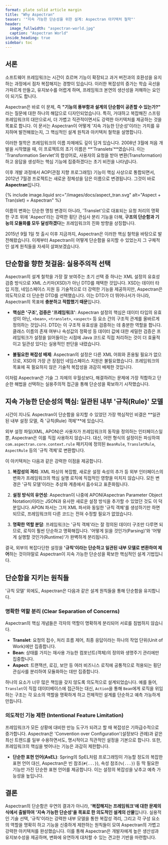 ```yaml
---
format: plate solid article margin
title: "Why Aspectran"
teaser: '"지속 가능한 단순성을 위한 설계: Aspectran 아키텍처 철학"'
header:
  image_fullwidth: "aspectran-world.jpg"
  caption: "Aspectran World"
inside_heading: true
sidebar: toc
---
```


## 서론

소프트웨어 프레임워크는 시간이 흐르며 기능이 확장되고 과거 버전과의 호환성을 유지하는 과정에서 점차 복잡해지는 경향이 있습니다. 이러한 복잡성의 증가는 학습 곡선을 가파르게 만들고, 유지보수를 어렵게 하며, 프레임워크 본연의 생산성을 저해하는 요인이 되기도 합니다.

Aspectran은 바로 이 문제, 즉 **"기능의 풍부함과 설계의 단순함이 공존할 수 있는가?"** 라는 질문에 대한 하나의 해답으로 디자인되었습니다. 특히, 거대하고 복잡해진 스프링 프레임워크의 대안으로서, 더 가볍고 직관적이면서도 강력한 아키텍처를 제공하는 것을 목표로 합니다. 이 문서는 Aspectran이 어떻게 '지속 가능한 단순성'이라는 가치를 유지하며 발전해왔는지, 그 핵심적인 설계 원칙과 아키텍처 철학을 설명합니다.

이러한 철학은 프레임워크의 이름 자체에도 깊이 담겨 있습니다. 2008년 3월에 처음 개발을 시작했을 때, 이 프로젝트의 초기 이름은 **'Translets'**였습니다. 이는 'Transformation Servlet'의 합성어로, 사용자의 요청을 받아 변환(Transformation)하고 응답을 생성하는 핵심 기능에 집중하겠다는 초기 비전을 나타냅니다.

이후 개발 과정에서 AOP(관점 지향 프로그래밍) 기능이 핵심 사상으로 통합되면서, 2012년 7월경 프로젝트는 새로운 정체성을 담은 이름으로 변경됩니다. 그것이 바로 **Aspectran**입니다.

{% include image.liquid src="/images/docs/aspect_tran.svg" alt="Aspect + Tran(slet) = Aspectran" %}

이름의 변화는 단순한 명칭 변경이 아니라, 'Translet'으로 대표되는 요청 처리의 명확한 구조 위에 'Aspect'라는 강력한 횡단 관심사 분리 기능을 더해, **구조의 단순함과 기능의 모듈화를 모두 달성하겠다**는 프레임워크의 진화 방향을 상징합니다.

2015년 9월 1일 첫 출시 이후 지금까지, Aspectran은 이러한 핵심 철학을 바탕으로 발전해왔습니다. 이제부터 Aspectran이 어떻게 단순함을 유지할 수 있었는지 그 구체적인 설계 원칙들을 자세히 살펴보겠습니다.

## 단순함을 향한 첫걸음: 실용주의적 선택

Aspectran의 설계 철학을 가장 잘 보여주는 초기 선택 중 하나는 XML 설정의 유효성 검증 방식으로 XML 스키마(XSD)가 아닌 DTD를 채택한 것입니다. XSD는 데이터 타입 지정, 네임스페이스 지원 등 기술적으로 더 강력한 기능을 제공하지만, Aspectran은 의도적으로 더 단순한 DTD를 선택했습니다. 이는 DTD가 더 뛰어나서가 아니라, Aspectran의 목표에 **충분하고 적합했기 때문**입니다.

-   **핵심은 '구조', 검증은 '프레임워크'**: Aspectran 설정의 핵심은 데이터 타입의 유효성이 아닌, `<bean>`, `<translet>`, `<aspect>` 등 요소 간의 구조적 관계를 올바르게 정의하는 것입니다. DTD는 이 구조적 유효성을 검증하는 데 충분한 역할을 합니다. 클래스 이름의 존재 여부나 속성값의 정확성 등 데이터 값에 대한 세밀한 검증은 프레임워크가 설정을 읽어들이는 시점에 Java 코드로 직접 처리하는 것이 더 효율적이고 일관성 있다는 실용적인 판단을 내렸습니다.

-   **불필요한 복잡성 배제**: Aspectran의 설정은 다른 XML 어휘와 혼용될 필요가 없으므로, XSD의 가장 큰 장점인 네임스페이스 지원은 불필요했습니다. 프레임워크의 목표에 꼭 필요하지 않은 기술적 복잡성을 과감히 배제한 것입니다.

이처럼 Aspectran은 기술 그 자체의 우월성보다, 해결하려는 문제에 가장 적합하고 단순한 해법을 선택하는 실용주의적 접근을 통해 단순성을 확보하기 시작했습니다.

## 지속 가능한 단순성의 핵심: 일관된 내부 '규칙(Rule)' 모델

시간이 지나도 Aspectran이 단순함을 유지할 수 있었던 가장 핵심적인 비결은 **일관된 내부 설정 모델, 즉 '규칙(Rule) 객체'**에 있습니다.

외부 설정 파일(XML, APON)은 사용자가 프레임워크의 동작을 정의하는 인터페이스일 뿐, Aspectran은 이를 직접 사용하지 않습니다. 대신, 어떤 형식의 설정이든 파싱하여 `com.aspectran.core.context.rule` 패키지에 정의된 `BeanRule`, `TransletRule`, `AspectRule` 등의 '규칙 객체'로 변환합니다.

이 아키텍처는 다음과 같은 강력한 이점을 제공합니다.

1.  **복잡성의 격리**: XML 파싱의 복잡함, 새로운 설정 속성의 추가 등 외부 인터페이스의 변화가 프레임워크의 핵심 실행 로직에 직접적인 영향을 미치지 않습니다. 모든 변경은 '규칙 모델'이라는 추상화 계층에서 흡수되고 표준화됩니다.

2.  **설정 방식의 유연성**: Aspectran이 나중에 APON(Aspectran Parameter Object Notation)이라는 JSON과 유사한 새로운 설정 방식을 추가할 수 있었던 것도 이 덕분입니다. APON 파서는 그저 XML 파서와 동일한 '규칙 객체'를 생성하기만 하면 되므로, 프레임워크의 다른 코드는 전혀 수정할 필요가 없었습니다.

3.  **명확한 역할 분담**: 프레임워크는 '규칙 객체'라는 잘 정의된 데이터 구조만 다루면 되므로, 로직이 훨씬 단순하고 명확해집니다. '어떻게 읽을 것인가(Parsing)'와 '어떻게 실행할 것인가(Runtime)'가 완벽하게 분리됩니다.

결국, 외부의 복잡다단한 설정을 **'규칙'이라는 단순하고 일관된 내부 모델로 변환하여 제어**하는 것이야말로 Aspectran이 지속 가능한 단순성을 확보한 핵심적인 설계 기법입니다.

## 단순함을 지키는 원칙들

'규칙 모델' 외에도, Aspectran은 다음과 같은 설계 원칙들을 통해 단순함을 유지합니다.

### 명확한 역할 분리 (Clear Separation of Concerns)

Aspectran의 핵심 개념들은 각자의 역할이 명확하게 분리되어 서로를 침범하지 않습니다.

-   **Translet**: 요청의 접수, 처리 흐름 제어, 최종 응답이라는 하나의 작업 단위(Unit of Work)에만 집중합니다.
-   **Bean**: 상태를 가지는 재사용 가능한 컴포넌트(객체)의 정의와 생명주기 관리에만 집중합니다.
-   **Aspect**: 트랜잭션, 로깅, 보안 등 여러 비즈니스 로직에 공통적으로 적용되는 횡단 관심사를 분리하여 모듈화하는 데만 집중합니다.

하나의 요소가 너무 많은 책임을 갖지 않도록 의도적으로 설계되었습니다. 예를 들어, `Translet`이 직접 데이터베이스에 접근하는 대신, `Action`을 통해 `Bean`에게 로직을 위임하는 구조는 각 요소의 역할을 명확하게 하고 전체적인 설계를 단순하고 예측 가능하게 만듭니다.

### 의도적인 기능 제한 (Intentional Feature Limitation)

프레임워크가 모든 상황에 대비한 만능 도구가 되려고 할 때 복잡성은 기하급수적으로 증가합니다. Aspectran은 'Convention over Configuration'(설정보다 관례)과 같은 최신 트렌드를 일부 수용하면서도, 명시적이고 직관적인 설정을 기본으로 합니다. 또한, 프레임워크의 핵심을 벗어나는 기능은 과감히 제한합니다.

-   **단순한 표현 언어(AsEL)**: Spring의 SpEL처럼 프로그래밍이 가능할 정도의 복잡한 표현 언어 대신, Aspectran은 빈 참조(`#{...}`), 속성 참조(`%{...}`) 등 딱 필요한 기능만 가진 단순한 표현 언어를 제공합니다. 이는 설정의 복잡성을 낮추고 예측 가능성을 높입니다.

## 결론

Aspectran의 단순함은 우연의 결과가 아니라, **'복잡해지는 프레임워크'에 대한 문제의식에서 출발하여 '지속 가능한 단순성'을 목표로 한 의도적인 설계의 산물**입니다. 실용적인 기술 선택, '규칙'이라는 강력한 내부 모델을 통한 복잡성 격리, 그리고 각 구성 요소의 역할을 명확히 하고 기능을 신중하게 제한하는 원칙들이 모여 Aspectran의 가볍고 강력한 아키텍처를 완성했습니다. 이를 통해 Aspectran은 개발자에게 높은 생산성과 유지보수성을 제공하며, 변화에 유연하게 대처할 수 있는 견고한 기반을 마련합니다.
